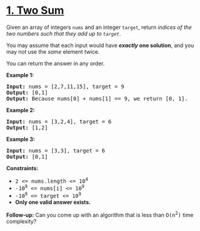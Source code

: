 # [1. Two Sum](https://leetcode.com/problems/two-sum/)

Given an array of integers `nums` and an integer `target`, return *indices of the two numbers such that they add up to `target`*.

You may assume that each input would have ***exactly* one solution**, and you may not use the *same* element twice.

You can return the answer in any order.

**Example 1:**

<pre>
<b>Input:</b> nums = [2,7,11,15], target = 9
<b>Output:</b> [0,1]
<b>Output:</b> Because nums[0] + nums[1] == 9, we return [0, 1].
</pre>

**Example 2:**

<pre>
<b>Input:</b> nums = [3,2,4], target = 6
<b>Output:</b> [1,2]
</pre>

**Example 3:**

<pre>
<b>Input:</b> nums = [3,3], target = 6
<b>Output:</b> [0,1]
</pre>

**Constraints:**

- <tt>2 <= nums.length <= 10<sup>4</sup></tt>
- <tt>-10<sup>9</sup> <= nums[i] <= 10<sup>9</sup></tt>
- <tt>-10<sup>9</sup> <= target <= 10<sup>9</sup></tt>
- **Only one valid answer exists.**
 

**Follow-up:** Can you come up with an algorithm that is less than <tt>O(n<sup>2</sup>)</tt> time complexity?
